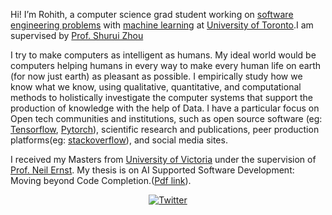 <!--
**Rohith-hacker/Rohith-hacker** is a ✨ _special_ ✨ repository because its `README.md` (this file) appears on your GitHub profile.-->

Hi! I’m Rohith, a computer science grad student working on [software engineering problems](https://en.wikipedia.org/wiki/Software_engineering) with [machine learning](https://en.wikipedia.org/wiki/Machine_learning) at [University of Toronto](https://utoronto.ca).I am supervised by [Prof. Shurui Zhou](https://www.eecg.utoronto.ca/~shuruiz/)

I try to make computers as intelligent as humans. My ideal world would be computers helping humans in every way to make every human life on earth (for now just earth) as pleasant as possible. I empirically study how we know what we know, using qualitative, quantitative, and computational methods to holistically investigate the computer systems that support the production of knowledge with the help of Data. I have a particular focus on Open tech communities and institutions, such as open source software (eg: [Tensorflow](http://tensorflow.org), [Pytorch](http://pytorch.org)), scientific research and publications, peer production platforms(eg: [stackoverflow](https://stackoverflow.com)), and social media sites.

<!-- Most of my previous work has focused on machine learning systems, where I’ve spent time researching the people and algorithms that produce and maintain a software which can predict the future data as accurately as possible. I’ve also worked on [recommendation systems](https://en.wikipedia.org/wiki/Recommender_system), [summary generations](https://en.wikipedia.org/wiki/Automatic_summarization) and [face recognition](https://en.wikipedia.org/wiki/Facial_recognition_system). I study topics including [data mining](https://en.wikipedia.org/wiki/Data_mining), [Governance, risk and compliance](https://en.wikipedia.org/wiki/Governance,_risk_management,_and_compliance) of software systems. As today's world is increasingly made possible through software systems, my work also is deeply concerned with how the design of software tools and automated systems intersect with all of these issues. -->

I received my Masters from [University of Victoria](https://uvic.ca) under the supervision of [Prof. Neil Ernst](https://neilernst.net). 
My thesis is on AI Supported Software Development: Moving beyond Code Completion.([Pdf link](https://dspace.library.uvic.ca/bitstream/handle/1828/14155/Pudari_Rohith_MSc_2022.pdf?sequence=3&isAllowed=y)).

<p align="center">
  <a href="https://twitter.com/rohithpudari"><img src="https://img.shields.io/badge/Twitter--_.svg?style=social&logo=twitter" alt="Twitter"></a>
</p>
